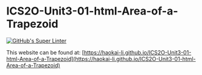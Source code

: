# ICS2O-Unit3-01-html-Area-of-a-Trapezoid
[![GitHub's Super Linter](https://github.com/haokai-li/ICS2O-Unit3-01-html-Area-of-a-Trapezoid/workflows/GitHub's%20Super%20Linter/badge.svg)](https://github.com/haokai-li/ICS2O-Unit3-01-html-Area-of-a-Trapezoid/actions)

This website can be found at: [https://haokai-li.github.io/ICS2O-Unit3-01-html-Area-of-a-Trapezoid](https://haokai-li.github.io/ICS2O-Unit3-01-html-Area-of-a-Trapezoid)